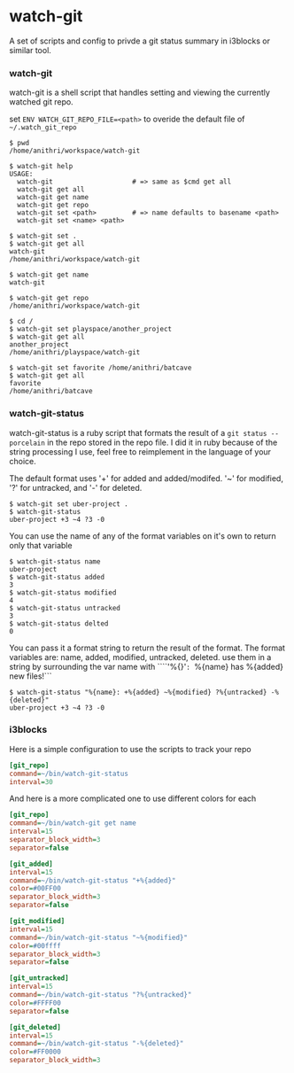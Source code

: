 # watch-git
A set of scripts and config to privde a git status summary in i3blocks or similar tool.

### watch-git
watch-git is a shell script that handles setting and viewing the currently watched git repo.

set ```ENV WATCH_GIT_REPO_FILE=<path>``` to overide the default file of ```~/.watch_git_repo```

```console
$ pwd
/home/anithri/workspace/watch-git

$ watch-git help
USAGE:
  watch-git                    # => same as $cmd get all
  watch-git get all
  watch-git get name
  watch-git get repo
  watch-git set <path>         # => name defaults to basename <path>
  watch-git set <name> <path>

$ watch-git set .
$ watch-git get all
watch-git
/home/anithri/workspace/watch-git

$ watch-git get name
watch-git

$ watch-git get repo
/home/anithri/workspace/watch-git

$ cd /
$ watch-git set playspace/another_project
$ watch-git get all
another_project
/home/anithri/playspace/watch-git

$ watch-git set favorite /home/anithri/batcave
$ watch-git get all
favorite
/home/anithri/batcave
```

### watch-git-status
watch-git-status is a ruby script that formats the result of a ```git status --porcelain``` in the repo stored
in the repo file.  I did it in ruby because of the string processing I use, feel free to reimplement in the language of your choice.

The default format uses '+' for added and added/modifed. '~' for modified, '?' for untracked, and '-' for deleted.

```console
$ watch-git set uber-project .
$ watch-git-status
uber-project +3 ~4 ?3 -0
```

You can use the name of any of the format variables on it's own to return only that variable

```
$ watch-git-status name
uber-project
$ watch-git-status added
3
$ watch-git-status modified
4
$ watch-git-status untracked
3
$ watch-git-status delted
0
```

You can pass it a format string to return the result of the format.
The format variables are: name, added, modified, untracked, deleted.
use them in a string by surrounding the var name with
````'%{}'```: ```%{name} has %{added} new files!```

```
$ watch-git-status "%{name}: +%{added} ~%{modified} ?%{untracked} -%{deleted}"
uber-project +3 ~4 ?3 -0
```

### i3blocks
Here is a simple configuration to use the scripts to track your repo

```ini
[git_repo]
command=~/bin/watch-git-status
interval=30
```

And here is a more complicated one to use different colors for each

```ini
[git_repo]
command=~/bin/watch-git get name
interval=15
separator_block_width=3
separator=false

[git_added]
interval=15
command=~/bin/watch-git-status "+%{added}"
color=#00FF00
separator_block_width=3
separator=false

[git_modified]
interval=15
command=~/bin/watch-git-status "~%{modified}"
color=#00ffff
separator_block_width=3
separator=false

[git_untracked]
interval=15
command=~/bin/watch-git-status "?%{untracked}"
color=#FFFF00
separator=false

[git_deleted]
interval=15
command=~/bin/watch-git-status "-%{deleted}"
color=#FF0000
separator_block_width=3
```
